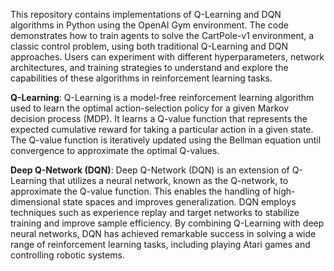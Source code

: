 

This repository contains implementations of Q-Learning and DQN algorithms in Python using the OpenAI Gym environment. The code demonstrates how to train agents to solve the CartPole-v1 environment, a classic control problem, using both traditional Q-Learning and DQN approaches. Users can experiment with different hyperparameters, network architectures, and training strategies to understand and explore the capabilities of these algorithms in reinforcement learning tasks.

**Q-Learning**:
Q-Learning is a model-free reinforcement learning algorithm used to learn the optimal action-selection policy for a given Markov decision process (MDP). It learns a Q-value function that represents the expected cumulative reward for taking a particular action in a given state. The Q-value function is iteratively updated using the Bellman equation until convergence to approximate the optimal Q-values.

**Deep Q-Network (DQN)**:
Deep Q-Network (DQN) is an extension of Q-Learning that utilizes a neural network, known as the Q-network, to approximate the Q-value function. This enables the handling of high-dimensional state spaces and improves generalization. DQN employs techniques such as experience replay and target networks to stabilize training and improve sample efficiency. By combining Q-Learning with deep neural networks, DQN has achieved remarkable success in solving a wide range of reinforcement learning tasks, including playing Atari games and controlling robotic systems.

